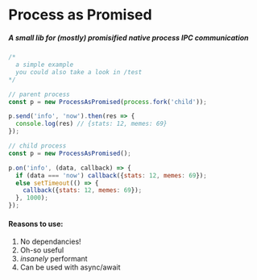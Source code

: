 # Process as Promised #

##### A small lib for (mostly) promisified native process IPC communication #####


```js
/*
  a simple example
  you could also take a look in /test
*/

// parent process
const p = new ProcessAsPromised(process.fork('child'));

p.send('info', 'now').then(res => {
  console.log(res) // {stats: 12, memes: 69}
});

// child process
const p = new ProcessAsPromised();

p.on('info', (data, callback) => {
  if (data === 'now') callback({stats: 12, memes: 69});
  else setTimeout(() => {
    callback({stats: 12, memes: 69});
  }, 1000);
});
```

#### Reasons to use: ####
1. No dependancies!
2. Oh-so useful
3. _insanely_ performant
4. Can be used with async/await
